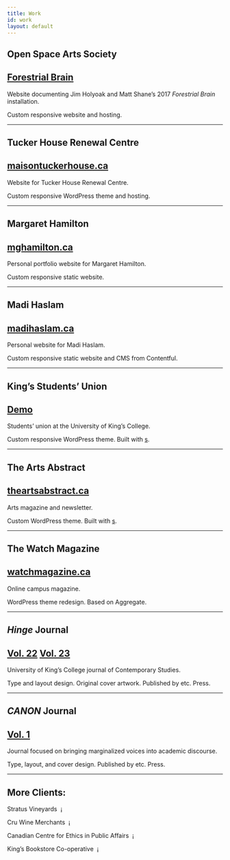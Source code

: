 ```yaml
---
title: Work
id: work
layout: default
---
```


## Open Space Arts Society
## [Forestrial Brain](https://d4vzhh6ib5ubq.cloudfront.net)

Website documenting Jim Holyoak and Matt Shane’s 2017 _Forestrial Brain_ installation.

Custom responsive website and hosting.

---

## Tucker House Renewal Centre
## [maisontuckerhouse.ca](https://maisontuckerhouse.ca)

Website for Tucker House Renewal Centre.

Custom responsive WordPress theme and hosting.

---

## Margaret Hamilton
## [mghamilton.ca](https://mghamilton.ca)

Personal portfolio website for Margaret Hamilton.

Custom responsive static website.

---

## Madi Haslam
## [madihaslam.ca](https://madihaslam.ca)

Personal website for Madi Haslam.

Custom responsive static website and CMS from Contentful.

---

## King’s Students’ Union
## [Demo](http://ksu.bakerkretzmar.ca)

Students’ union at the University of King’s College.

Custom responsive WordPress theme. Built with [s](https://github.com/automattic/_s).

---

## The Arts Abstract
## [theartsabstract.ca](http://theartsabstract.ca)

Arts magazine and newsletter.

Custom WordPress theme. Built with [s](https://github.com/automattic/_s).

---

## The Watch Magazine
## [watchmagazine.ca](http://watchmagazine.ca)

Online campus magazine.

WordPress theme redesign. Based on Aggregate.

---

## *Hinge* Journal
## [Vol. 22](https://issuu.com/kingscsp/docs/hinge) [Vol. 23](https://issuu.com/kingscsp/docs/hinge2017)

University of King’s College journal of Contemporary Studies.

Type and layout design. Original cover artwork. Published by etc. Press.

---

## *CANON* Journal
## [Vol. 1](https://issuu.com/snarc/docs/canon)

Journal focused on bringing marginalized voices into academic discourse.

Type, layout, and cover design. Published by etc. Press.

---

## More Clients:

Stratus Vineyards &nbsp;[¡](https://www.stratuswines.com)

Cru Wine Merchants &nbsp;[¡](https://www.cruwinemerchants.com)

Canadian Centre for Ethics in Public Affairs &nbsp;[¡](http://ccepa.ca)

King’s Bookstore Co-operative &nbsp;[¡](http://kingsbookstore.ca)
